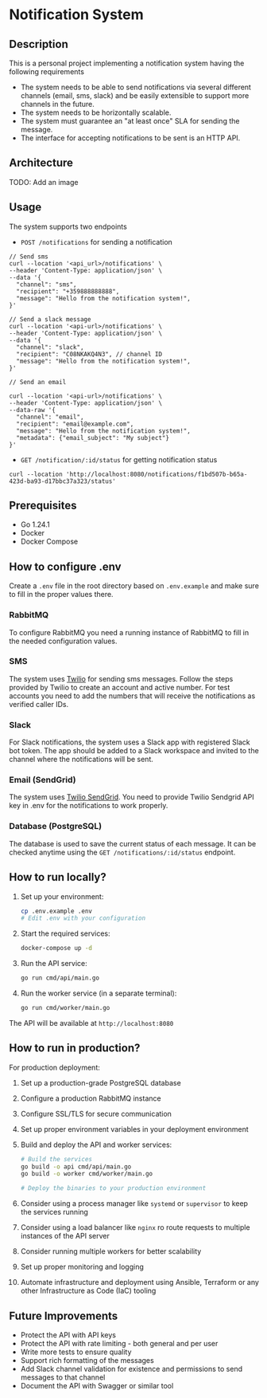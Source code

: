 # Notification System

## Description

This is a personal project implementing a notification system having the following requirements

- The system needs to be able to send notifications via several different channels (email,
  sms, slack) and be easily extensible to support more channels in the future.
- The system needs to be horizontally scalable.
- The system must guarantee an "at least once" SLA for sending the message.
- The interface for accepting notifications to be sent is an HTTP API.

## Architecture

TODO: Add an image

## Usage

The system supports two endpoints

- `POST /notifications` for sending a notification

```curl
// Send sms
curl --location '<api_url>/notifications' \
--header 'Content-Type: application/json' \
--data '{
  "channel": "sms",
  "recipient": "+359888888888",
  "message": "Hello from the notification system!",
}'

// Send a slack message
curl --location '<api-url>/notifications' \
--header 'Content-Type: application/json' \
--data '{
  "channel": "slack",
  "recipient": "C08NKAKQ4N3", // channel ID
  "message": "Hello from the notification system!",
}'

// Send an email

curl --location '<api-url>/notifications' \
--header 'Content-Type: application/json' \
--data-raw '{
  "channel": "email",
  "recipient": "email@example.com",
  "message": "Hello from the notification system!",
  "metadata": {"email_subject": "My subject"}
}'

```

- `GET /notification/:id/status` for getting notification status

```
curl --location 'http://localhost:8080/notifications/f1bd507b-b65a-423d-ba93-d17bbc37a323/status'
```

## Prerequisites

- Go 1.24.1
- Docker
- Docker Compose

## How to configure .env

Create a `.env` file in the root directory based on `.env.example` and make sure to fill in the proper values there.

### RabbitMQ

To configure RabbitMQ you need a running instance of RabbitMQ to fill in the needed configuration values.

### SMS

The system uses [Twilio](https://www.twilio.com/en-us) for sending sms messages.
Follow the steps provided by Twilio to create an account and active number.
For test accounts you need to add the numbers that will receive the notifications as verified caller IDs.

### Slack

For Slack notifications, the system uses a Slack app with registered Slack bot token. The app should be added to a Slack workspace and invited to the channel where the notifications will be sent.

### Email (SendGrid)

The system uses [Twilio SendGrid](https://sendgrid.com/). You need to provide Twilio Sendgrid API key in .env for the notifications to work properly.

### Database (PostgreSQL)

The database is used to save the current status of each message. It can be checked anytime using the `GET /notifications/:id/status` endpoint.

## How to run locally?

1. Set up your environment:

   ```bash
   cp .env.example .env
   # Edit .env with your configuration
   ```

1. Start the required services:

   ```bash
   docker-compose up -d
   ```

1. Run the API service:

   ```bash
   go run cmd/api/main.go
   ```

1. Run the worker service (in a separate terminal):
   ```bash
   go run cmd/worker/main.go
   ```

The API will be available at `http://localhost:8080`

## How to run in production?

For production deployment:

1. Set up a production-grade PostgreSQL database
1. Configure a production RabbitMQ instance
1. Configure SSL/TLS for secure communication
1. Set up proper environment variables in your deployment environment
1. Build and deploy the API and worker services:

   ```bash
   # Build the services
   go build -o api cmd/api/main.go
   go build -o worker cmd/worker/main.go

   # Deploy the binaries to your production environment
   ```

1. Consider using a process manager like `systemd` or `supervisor` to keep the services running
1. Consider using a load balancer like `nginx` ro route requests to multiple instances of the API server
1. Consider running multiple workers for better scalability
1. Set up proper monitoring and logging
1. Automate infrastructure and deployment using Ansible, Terraform or any other Infrastructure as Code (IaC) tooling

## Future Improvements

- Protect the API with API keys
- Protect the API with rate limiting - both general and per user
- Write more tests to ensure quality
- Support rich formatting of the messages
- Add Slack channel validation for existence and permissions to send messages to that channel
- Document the API with Swagger or similar tool
